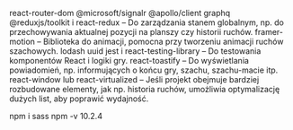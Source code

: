 react-router-dom
@microsoft/signalr
@apollo/client
graphq
@reduxjs/toolkit i react-redux – Do zarządzania stanem globalnym, np. do przechowywania aktualnej pozycji na planszy czy historii ruchów.
framer-motion – Biblioteka do animacji, pomocna przy tworzeniu animacji ruchów szachowych.
lodash 
uuid 
jest i react-testing-library – Do testowania komponentów React i logiki gry.
react-toastify – Do wyświetlania powiadomień, np. informujących o końcu gry, szachu, szachu-macie itp.
react-window lub react-virtualized – Jeśli projekt obejmuje bardziej rozbudowane elementy, jak np. historia ruchów, umożliwia optymalizację dużych list, aby poprawić wydajność.

npm i sass
npm -v 10.2.4